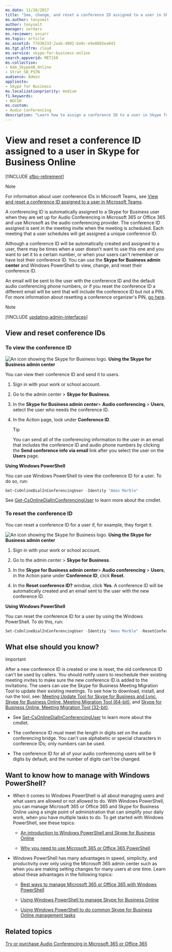 ```yaml
---
ms.date: 11/28/2017
title: "See, change, and reset a conference ID assigned to a user in Skype for Business Online"
ms.author: tonysmit
author: tonysmit
manager: serdars
ms.reviewer: oscarr
ms.topic: article
ms.assetid: 77d36233-2aab-4802-ba9c-e9a8885ea643
ms.tgt.pltfrm: cloud
ms.service: skype-for-business-online
search.appverid: MET150
ms.collection:
- Adm_Skype4B_Online
- Strat_SB_PSTN
audience: Admin
appliesto:
- Skype for Business
ms.localizationpriority: medium
f1.keywords:
- NOCSH
ms.custom:
- Audio Conferencing
description: "Learn how to assign a conference ID to a user in Skype for Business Online and what the conference IDs parameters should be. "
---
```


# View and reset a conference ID assigned to a user in Skype for Business Online

[!INCLUDE [sfbo-retirement](../../Hub/includes/sfbo-retirement.md)]

> [!Note]
> For information about user conference IDs in Microsoft Teams, see [View and reset a conference ID assigned to a user in Microsoft Teams](/MicrosoftTeams/see-change-and-reset-a-conference-id-assigned-to-a-user-in-teams).

A conferencing ID is automatically assigned to a Skype for Business user when they are set up for Audio Conferencing in Microsoft 365 or Office 365 and use Microsoft as the audio conferencing provider. The conference ID assigned is sent in the meeting invite when the meeting is scheduled. Each meeting that a user schedules will get assigned a unique conference ID.

Although a conference ID will be automatically created and assigned to a user, there may be times when a user doesn't want to use this one and you want to set it to a certain number, or when your users can't remember or have lost their conference ID. You can use the **Skype for Business admin center** and Windows PowerShell to view, change, and reset their conference ID.

An email will be sent to the user with the conference ID and the default audio conferencing phone numbers, or if you reset the conference ID a different email will be sent that will include the conference ID but not a PIN. For more information about resetting a conference organizer's PIN, [go here](reset-a-conference-id-for-a-user.md).

> [!NOTE]
> [!INCLUDE [updating-admin-interfaces](../includes/updating-admin-interfaces.md)]

## View and reset conference IDs

### To view the conference ID

![An icon showing the Skype for Business logo.](../images/sfb-logo-30x30.png) **Using the Skype for Business admin center**

You can view their conference ID and send it to users.

1. Sign in with your work or school account.

2. Go to the admin center > **Skype for Business**.

3. In the **Skype for Business admin center**> **Audio conferencing** > **Users**, select the user who needs the conference ID.

4. In the Action page, look under **Conference ID**.

    > [!TIP]
    > You can send all of the conferencing information to the user in an email that includes the conference ID and audio phone numbers by clicking the **Send conference info via email** link after you select the user on the **Users** page.

**Using Windows PowerShell**

You can use Windows PowerShell to view the conference ID for a user. To do so, run:

  ```powershell
  Get-CsOnlineDialInConferencingUser -Identity "Amos Marble"
  ```

See [Get-CsOnlineDialInConferencingUser](/powershell/module/skype/Get-CsOnlineDialInConferencingUser) to learn more about the cmdlet.


### To reset the conference ID

You can reset a conference ID for a user if, for example, they forget it.

![An icon showing the Skype for Business logo.](../images/sfb-logo-30x30.png) **Using the Skype for Business admin center**

1. Sign in with your work or school account.

2. Go to the admin center > **Skype for Business**.

3. In the **Skype for Business admin center**> **Audio conferencing** > **Users**, in the Action pane under **Conference ID**, click **Reset**.

4. In the **Reset conference ID?** window, click **Yes**. A conference ID will be automatically created and an email sent to the user with the new conference ID.

**Using Windows PowerShell**

You can reset the conference ID for a user by using the Windows PowerShell. To do this, run:

  ```PowerShell
  Set-CsOnlineDialInConferencingUser -Identity "Amos Marble" -ResetConferenceID
  ```

## What else should you know?

   > [!IMPORTANT]
   >  After a new conference ID is created or one is reset, the old conference ID can't be used by callers. You should notify users to reschedule their existing meeting invites to make sure the new conference ID is added to the invitations. The users can use the Skype for Business Meeting Migration Tool to update their existing meetings. To see how to download, install, and run the tool, see: [Meeting Update Tool for Skype for Business and Lync](https://support.office.com/article/2b525fe6-ed0f-4331-b533-c31546fcf4d4), [Skype for Business Online, Meeting Migration Tool (64-bit)](https://go.microsoft.com/fwlink/?LinkID=626047), and  [Skype for Business Online, Meeting Migration Tool (32-bit)](https://www.microsoft.com/download/details.aspx?id=54079).

- See [Set-CsOnlineDialInConferencingUser](/powershell/module/skype/Set-CsOnlineDialInConferencingUser) to learn more about the cmdlet.

- The conference ID must meet the length in digits set on the audio conferencing bridge. You can't use alphabetic or special characters in conference IDs; only numbers can be used.

- The conference ID for all of your audio conferencing users will be 9 digits by default, and the number of digits can't be changed.


## Want to know how to manage with Windows PowerShell?

- When it comes to Windows PowerShell is all about managing users and what users are allowed or not allowed to do. With Windows PowerShell, you can manage Microsoft 365 or Office 365 and Skype for Business Online using a single point of administration that can simplify your daily work, when you have multiple tasks to do. To get started with Windows PowerShell, see these topics:

  - [An introduction to Windows PowerShell and Skype for Business Online](../set-up-your-computer-for-windows-powershell/set-up-your-computer-for-windows-powershell.md)

  - [Why you need to use Microsoft 365 or Office 365 PowerShell](/microsoft-365/enterprise/why-you-need-to-use-microsoft-365-powershell)

- Windows PowerShell has many advantages in speed, simplicity, and productivity over only using the Microsoft 365 admin center such as when you are making setting changes for many users at one time. Learn about these advantages in the following topics:

  - [Best ways to manage Microsoft 365 or Office 365 with Windows PowerShell](/previous-versions//dn568025(v=technet.10))

  - [Using Windows PowerShell to manage Skype for Business Online](../set-up-your-computer-for-windows-powershell/set-up-your-computer-for-windows-powershell.md)

  - [Using Windows PowerShell to do common Skype for Business Online management tasks](../set-up-your-computer-for-windows-powershell/set-up-your-computer-for-windows-powershell.md)

## Related topics

[Try or purchase Audio Conferencing in Microsoft 365 or Office 365](../audio-conferencing-in-office-365/try-or-purchase-audio-conferencing-in-office-365.md)

